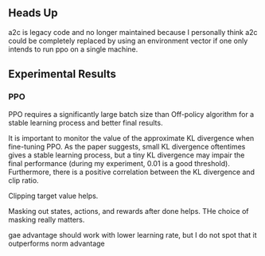 ## Heads Up

a2c is legacy code and no longer maintained because I personally think a2c could be completely replaced by using an environment vector if one only intends to run ppo on a single machine.

## Experimental Results 

### PPO

PPO requires a significantly large batch size than Off-policy algorithm for a stable learning process and better final results.

It is important to monitor the value of the approximate KL divergence when fine-tuning PPO. As the paper suggests, small KL divergence oftentimes gives a stable learning process, but a tiny KL divergence may impair the final performance (during my experiment, 0.01 is a good threshold). Furthermore, there is a positive correlation between the KL divergence and clip ratio.

Clipping target value helps.

Masking out states, actions, and rewards after done helps. THe choice of masking really matters.

gae advantage should work with lower learning rate, but I do not spot that it outperforms norm advantage